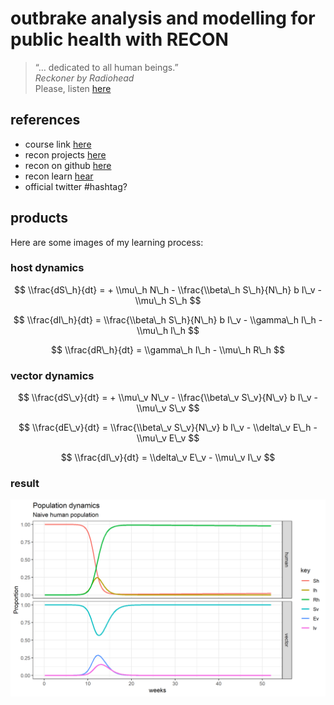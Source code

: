outbrake analysis and modelling for public health with RECON
============================================================

> “… dedicated to all human beings.”  
> *Reckoner by Radiohead*  
> Please, listen [here](https://www.youtube.com/watch?v=kPWvpDm076o)

references
----------

-   course link
    [here](https://www.ins.gov.co/modelamiento/modelamiento.html)
-   recon projects
    [here](https://www.repidemicsconsortium.org/projects/)
-   recon on github [here](https://github.com/reconhub)
-   recon learn [hear](https://www.reconlearn.org/)
-   official twitter \#hashtag?

products
--------

Here are some images of my learning process:

### host dynamics

$$ \\frac{dS\_h}{dt} = + \\mu\_h N\_h - \\frac{\\beta\_h S\_h}{N\_h} b I\_v - \\mu\_h S\_h $$

$$ \\frac{dI\_h}{dt} = \\frac{\\beta\_h S\_h}{N\_h} b I\_v - \\gamma\_h I\_h - \\mu\_h I\_h $$

$$ \\frac{dR\_h}{dt} = \\gamma\_h I\_h - \\mu\_h R\_h $$

### vector dynamics

$$ \\frac{dS\_v}{dt} = + \\mu\_v N\_v - \\frac{\\beta\_v S\_v}{N\_v} b I\_v - \\mu\_v S\_v $$

$$ \\frac{dE\_v}{dt} = \\frac{\\beta\_v S\_v}{N\_v} b I\_v - \\delta\_v E\_h - \\mu\_v E\_v $$

$$ \\frac{dI\_v}{dt} = \\delta\_v E\_v - \\mu\_v I\_v $$

### result

![Fig. 1](figure/0301-zika-popdyn-naivehost.png)

